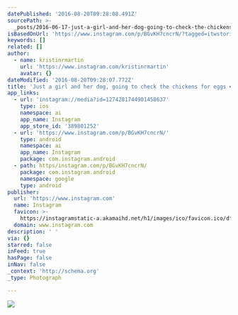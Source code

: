 ```yaml
---
datePublished: '2016-08-20T09:28:08.491Z'
sourcePath: >-
  _posts/2016-06-17-just-a-girl-and-her-dog-going-to-check-the-chickens-for-egg.md
isBasedOnUrl: 'https://www.instagram.com/p/BGvKH7cncrN/?tagged=itwstories'
keywords: []
related: []
author:
  - name: kristinrmartin
    url: 'https://www.instagram.com/kristinrmartin'
    avatar: {}
dateModified: '2016-08-20T09:28:07.772Z'
title: 'Just a girl and her dog, going to check the chickens for eggs ❤️'
app_links:
  - url: 'instagram://media?id=1274281744901458637'
    type: ios
    namespace: ai
    app_name: Instagram
    app_store_id: '389801252'
  - url: 'https://www.instagram.com/p/BGvKH7cncrN/'
    type: android
    namespace: ai
    app_name: Instagram
    package: com.instagram.android
  - path: https/instagram.com/p/BGvKH7cncrN/
    package: com.instagram.android
    namespace: google
    type: android
publisher:
  url: 'https://www.instagram.com'
  name: Instagram
  favicon: >-
    https://instagramstatic-a.akamaihd.net/h1/images/ico/favicon.ico/dfa85bb1fd63.ico
  domain: www.instagram.com
description: ' '
via: {}
starred: false
inFeed: true
hasPage: false
inNav: false
_context: 'http://schema.org'
_type: Photograph

---
```

![ ](https://imgflo.herokuapp.com/graph/vahj1ThiexotieMo/56519a11d48039e976910129c9380ce9/noop.jpg?input=https%3A%2F%2Fscontent.cdninstagram.com%2Ft51.2885-15%2Fs640x640%2Fsh0.08%2Fe35%2F13402643_152047208542204_2099042484_n.jpg%3Fig_cache_key%3DMTI3NDI4MTc0NDkwMTQ1ODYzNw%253D%253D.2)